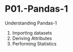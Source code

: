 # P01.-Pandas-1
Understanding Pandas-1
1. Importing datasets
2. Deriving Attributes
3. Performing Statistics
